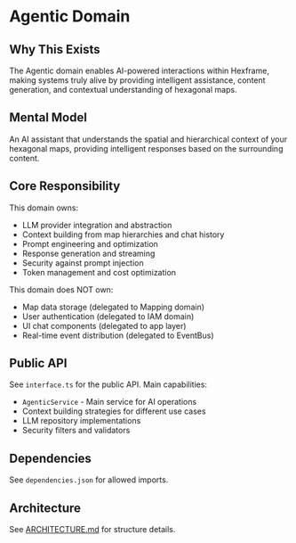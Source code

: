 # Agentic Domain

## Why This Exists
The Agentic domain enables AI-powered interactions within Hexframe, making systems truly alive by providing intelligent assistance, content generation, and contextual understanding of hexagonal maps.

## Mental Model
An AI assistant that understands the spatial and hierarchical context of your hexagonal maps, providing intelligent responses based on the surrounding content.

## Core Responsibility
This domain owns:
- LLM provider integration and abstraction
- Context building from map hierarchies and chat history
- Prompt engineering and optimization
- Response generation and streaming
- Security against prompt injection
- Token management and cost optimization

This domain does NOT own:
- Map data storage (delegated to Mapping domain)
- User authentication (delegated to IAM domain)
- UI chat components (delegated to app layer)
- Real-time event distribution (delegated to EventBus)

## Public API
See `interface.ts` for the public API. Main capabilities:
- `AgenticService` - Main service for AI operations
- Context building strategies for different use cases
- LLM repository implementations
- Security filters and validators

## Dependencies
See `dependencies.json` for allowed imports.

## Architecture
See [ARCHITECTURE.md](./ARCHITECTURE.md) for structure details.